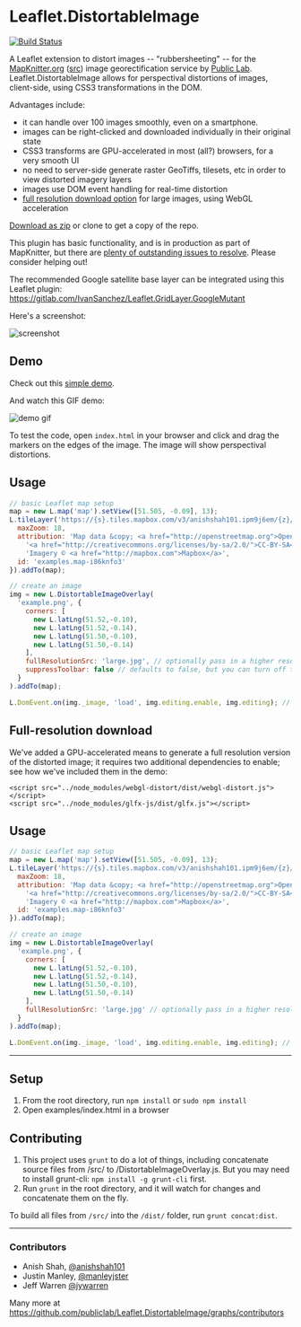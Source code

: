 ﻿Leaflet.DistortableImage
===================

[![Build Status](https://travis-ci.org/publiclab/Leaflet.DistortableImage.svg?branch=master)](https://travis-ci.org/publiclab/Leaflet.DistortableImage)

A Leaflet extension to distort images -- "rubbersheeting" -- for the [MapKnitter.org](http://mapknitter.org) ([src](https://github.com/publiclab/mapknitter)) image georectification service by [Public Lab](http://publiclab.org). Leaflet.DistortableImage allows for perspectival distortions of images, client-side, using CSS3 transformations in the DOM. 

Advantages include:

* it can handle over 100 images smoothly, even on a smartphone. 
* images can be right-clicked and downloaded individually in their original state
* CSS3 transforms are GPU-accelerated in most (all?) browsers, for a very smooth UI
* no need to server-side generate raster GeoTiffs, tilesets, etc in order to view distorted imagery layers
* images use DOM event handling for real-time distortion 
* [full resolution download option](https://github.com/publiclab/Leaflet.DistortableImage/pull/100) for large images, using WebGL acceleration

[Download as zip](https://github.com/publiclab/Leaflet.DistortableImage/releases) or clone to get a copy of the repo.

This plugin has basic functionality, and is in production as part of MapKnitter, but there are [plenty of outstanding issues to resolve](https://github.com/publiclab/Leaflet.DistortableImage/issues). Please consider helping out!

The recommended Google satellite base layer can be integrated using this Leaflet plugin: https://gitlab.com/IvanSanchez/Leaflet.GridLayer.GoogleMutant

Here's a screenshot:

![screenshot](example.png)

## Demo

Check out this [simple demo](https://publiclab.github.io/Leaflet.DistortableImage/examples/index.html).

And watch this GIF demo:

![demo gif](https://raw.githubusercontent.com/publiclab/mapknitter/master/public/demo.gif)

To test the code, open `index.html` in your browser and click and drag the markers on the edges of the image. The image will show perspectival distortions.

## Usage

```js
// basic Leaflet map setup
map = new L.map('map').setView([51.505, -0.09], 13);
L.tileLayer('https://{s}.tiles.mapbox.com/v3/anishshah101.ipm9j6em/{z}/{x}/{y}.png', {
  maxZoom: 18,
  attribution: 'Map data &copy; <a href="http://openstreetmap.org">OpenStreetMap</a> contributors, ' +
    '<a href="http://creativecommons.org/licenses/by-sa/2.0/">CC-BY-SA</a>, ' +
    'Imagery © <a href="http://mapbox.com">Mapbox</a>',
  id: 'examples.map-i86knfo3'
}).addTo(map);

// create an image
img = new L.DistortableImageOverlay(
  'example.png', {
    corners: [
      new L.latLng(51.52,-0.10),
      new L.latLng(51.52,-0.14),
      new L.latLng(51.50,-0.10),
      new L.latLng(51.50,-0.14)
    ],
    fullResolutionSrc: 'large.jpg', // optionally pass in a higher resolution image to use in full-res exporting
    suppressToolbar: false // defaults to false, but you can turn off the toolbar interface and build your own
  }
).addTo(map);

L.DomEvent.on(img._image, 'load', img.editing.enable, img.editing); // enable editing

```

## Full-resolution download

We've added a GPU-accelerated means to generate a full resolution version of the distorted image; it requires two additional dependencies to enable; see how we've included them in the demo:


```
<script src="../node_modules/webgl-distort/dist/webgl-distort.js"></script>
<script src="../node_modules/glfx-js/dist/glfx.js"></script>
```

## Usage

```js
// basic Leaflet map setup
map = new L.map('map').setView([51.505, -0.09], 13);
L.tileLayer('https://{s}.tiles.mapbox.com/v3/anishshah101.ipm9j6em/{z}/{x}/{y}.png', {
  maxZoom: 18,
  attribution: 'Map data &copy; <a href="http://openstreetmap.org">OpenStreetMap</a> contributors, ' +
    '<a href="http://creativecommons.org/licenses/by-sa/2.0/">CC-BY-SA</a>, ' +
    'Imagery © <a href="http://mapbox.com">Mapbox</a>',
  id: 'examples.map-i86knfo3'
}).addTo(map);

// create an image
img = new L.DistortableImageOverlay(
  'example.png', {
    corners: [
      new L.latLng(51.52,-0.10),
      new L.latLng(51.52,-0.14),
      new L.latLng(51.50,-0.10),
      new L.latLng(51.50,-0.14)
    ],
    fullResolutionSrc: 'large.jpg' // optionally pass in a higher resolution image to use in full-res exporting
  }
).addTo(map);

L.DomEvent.on(img._image, 'load', img.editing.enable, img.editing); // enable editing

```

****

## Setup

1. From the root directory, run `npm install` or `sudo npm install`
2. Open examples/index.html in a browser

## Contributing

1. This project uses `grunt` to do a lot of things, including concatenate source files from /src/ to /DistortableImageOverlay.js. But you may need to install grunt-cli: `npm install -g grunt-cli` first.
2. Run `grunt` in the root directory, and it will watch for changes and concatenate them on the fly.

To build all files from `/src/` into the `/dist/` folder, run `grunt concat:dist`.

****

### Contributors

* Anish Shah, [@anishshah101](https://github.com/anishshah101)
* Justin Manley, [@manleyjster](https://github.com/manleyjster)
* Jeff Warren [@jywarren](https://github.com/jywarren)

Many more at https://github.com/publiclab/Leaflet.DistortableImage/graphs/contributors
